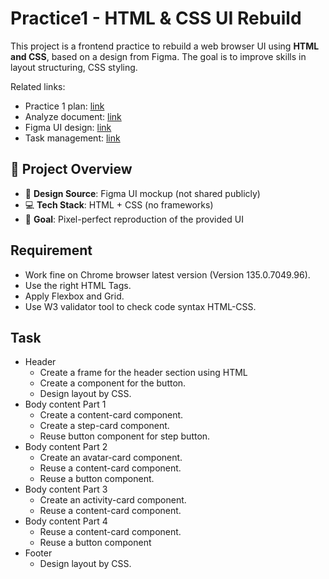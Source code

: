
# Practice1 - HTML & CSS UI Rebuild

This project is a frontend practice to rebuild a web browser UI using **HTML and CSS**, based on a design from Figma. The goal is to improve skills in layout structuring, CSS styling.

Related links:

- Practice 1 plan: [link](https://docs.google.com/document/d/1cKzNT5TnLhaKU1pSgWnpUj0zf7IM_zg2lTzc_LNLXco/edit?tab=t.5gprxxcpgfwk)
- Analyze document: [link](https://docs.google.com/document/d/1cKzNT5TnLhaKU1pSgWnpUj0zf7IM_zg2lTzc_LNLXco/edit?tab=t.gcp6co8y3cq4)
- Figma UI design: [link](https://www.figma.com/design/YEAoU3aYSzBMD94MmL00bmY7/dreamshare-website-template-areto?node-id=0-2&t=BMzzTgAEfuYN8KTm-0)
- Task management: [link](https://trello.com/b/pptVWDIg/internshiphtml-css-practice1)

## 🚀 Project Overview

- 🎨 **Design Source**: Figma UI mockup (not shared publicly)
- 💻 **Tech Stack**: HTML + CSS (no frameworks)
- 🎯 **Goal**: Pixel-perfect reproduction of the provided UI

## Requirement

- Work fine on Chrome browser latest version (Version 135.0.7049.96).
- Use the right HTML Tags.
- Apply Flexbox and Grid.
- Use W3 validator tool to check code syntax HTML-CSS.

## Task
 
- Header
    - Create a frame for the header section using HTML
    - Create a component for the button.
    - Design layout by CSS.
- Body content Part 1
    - Create a content-card component.
    - Create a step-card component.
    - Reuse button component for step button.
- Body content Part 2
    - Create an avatar-card component.
    - Reuse a content-card component.
    - Reuse a button component.
- Body content Part 3
    - Create an activity-card component.
    - Reuse a content-card component.
- Body content Part 4
    - Reuse a content-card component.
    - Reuse a button component
- Footer
    - Design layout by CSS.
